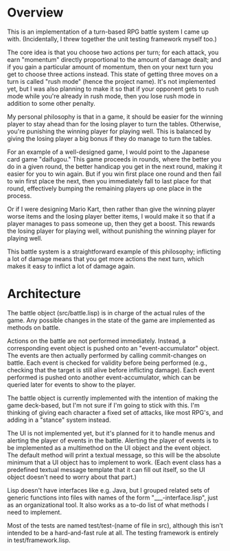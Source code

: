 
# Overview

This is an implementation of a turn-based RPG battle system I came up
with. (Incidentally, I threw together the unit testing framework
myself too.)

The core idea is that you choose two actions per turn; for each
attack, you earn "momentum" directly proportional to the amount of
damage dealt; and if you gain a particular amount of momentum, then on
your next turn you get to choose three actions instead. This state of
getting three moves on a turn is called "rush mode" (hence the project
name). It's not implemented yet, but I was also planning to make it so
that if your opponent gets to rush mode while you're already in rush
mode, then you lose rush mode in addition to some other penalty.

My personal philosophy is that in a game, it should be easier for the
winning player to stay ahead than for the losing player to turn the
tables. Otherwise, you're punishing the winning player for playing
well. This is balanced by giving the losing player a big bonus if they
do manage to turn the tables.

For an example of a well-designed game, I would point to the Japanese
card game "daifugou." This game proceeds in rounds, where the better
you do in a given round, the better handicap you get in the next
round, making it easier for you to win again. But if you win first
place one round and then fail to win first place the next, then you
immediately fall to last place for that round, effectively bumping the
remaining players up one place in the process.

Or if I were designing Mario Kart, then rather than give the winning
player worse items and the losing player better items, I would make it
so that if a player manages to pass someone up, then they get a
boost. This rewards the losing player for playing well, without
punishing the winning player for playing well.

This battle system is a straightforward example of this philosophy;
inflicting a lot of damage means that you get more actions the next
turn, which makes it easy to inflict a lot of damage again.

# Architecture

The battle object (src/battle.lisp) is in charge of the actual rules
of the game. Any possible changes in the state of the game are
implemented as methods on battle.

Actions on the battle are not performed immediately. Instead, a
corresponding event object is pushed onto an "event-accumulator"
object. The events are then actually performed by calling
commit-changes on battle. Each event is checked for validity before
being performed (e.g., checking that the target is still alive before
inflicting damage). Each event performed is pushed onto another
event-accumulator, which can be queried later for events to show to
the player.

The battle object is currently implemented with the intention of
making the game deck-based, but I'm not sure if I'm going to stick
with this. I'm thinking of giving each character a fixed set of
attacks, like most RPG's, and adding in a "stance" system instead.

The UI is not implemented yet, but it's planned for it to handle menus
and alerting the player of events in the battle. Alerting the player
of events is to be implemented as a multimethod on the UI object and
the event object. The default method will print a textual message, so
this will be the absolute minimum that a UI object has to implement to
work. (Each event class has a predefined textual message template that
it can fill out itself, so the UI object doesn't need to worry about
that part.)

Lisp doesn't have interfaces like e.g. Java, but I grouped related
sets of generic functions into files with names of the form
"___-interface.lisp", just as an organizational tool. It also works as
a to-do list of what methods I need to implement.

Most of the tests are named test/test-(name of file in src),
although this isn't intended to be a hard-and-fast rule at all. The
testing framework is entirely in test/framework.lisp.
